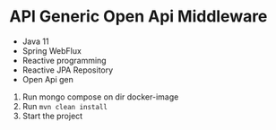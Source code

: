 #  API Generic Open Api Middleware

* Java 11
* Spring WebFlux
* Reactive programming
* Reactive JPA Repository
* Open Api gen


1) Run mongo compose on dir docker-image
2) Run ```mvn clean install```
3) Start the project




